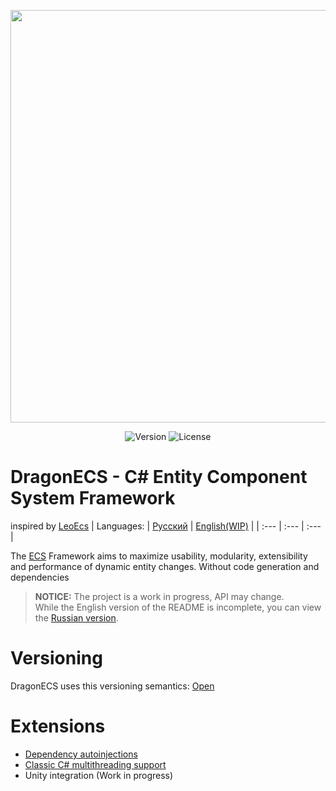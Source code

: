 <p align="center">
<img width="660" src="https://github.com/DCFApixels/DragonECS/assets/99481254/c09e385e-08c1-4c04-904a-36ad7e25e45b.png">
</p>

<p align="center">
<img alt="Version" src="https://img.shields.io/github/package-json/v/DCFApixels/DragonECS?color=%23ff4e85&style=for-the-badge">
<img alt="License" src="https://img.shields.io/github/license/DCFApixels/DragonECS?color=ff4e85&style=for-the-badge">
<!--<img alt="Discord" src="https://img.shields.io/discord/1111696966208999525?color=%23ff4e85&label=Discord&logo=Discord&logoColor=%23ff4e85&style=for-the-badge">-->
</p>

# DragonECS - C# Entity Component System Framework
inspired by [LeoEcs](https://github.com/Leopotam/ecslite)
| Languages: | [Русский](https://github.com/DCFApixels/DragonECS/blob/main/README-RU.md) | [English(WIP)](https://github.com/DCFApixels/DragonECS) |
| :--- | :--- | :--- |

The [ECS](https://en.wikipedia.org/wiki/Entity_component_system) Framework aims to maximize usability, modularity, extensibility and performance of dynamic entity changes. Without code generation and dependencies
> **NOTICE:** The project is a work in progress, API may change.  
> While the English version of the README is incomplete, you can view the [Russian version](https://github.com/DCFApixels/DragonECS/blob/main/README-RU.md).

# Versioning
DragonECS uses this versioning semantics: [Open](https://gist.github.com/DCFApixels/c3b178a308b411f530361d1d56f1f929#file-dcfapixels_versioning_en-md)
# Extensions
* [Dependency autoinjections](https://github.com/DCFApixels/DragonECS-AutoInjections)
* [Classic C# multithreading support](https://github.com/DCFApixels/DragonECS-ClassicThreads)
* Unity integration (Work in progress)
